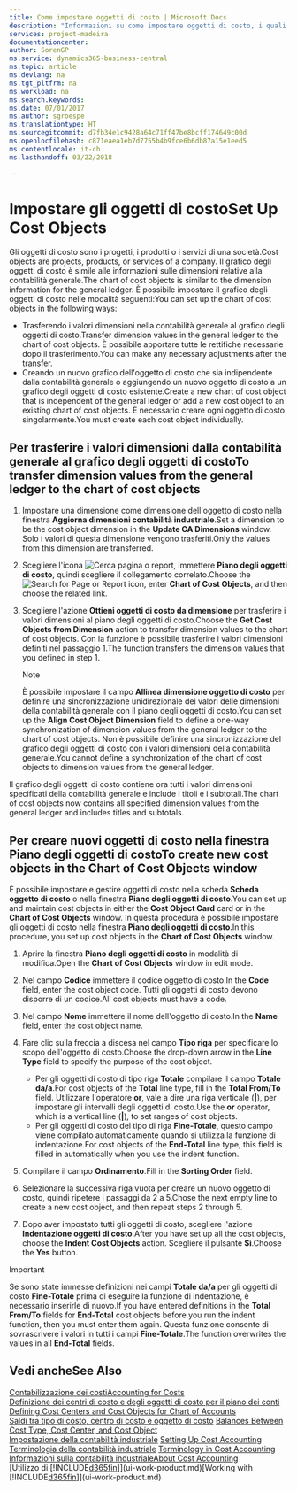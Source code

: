 ```yaml
---
title: Come impostare oggetti di costo | Microsoft Docs
description: "Informazioni su come impostare oggetti di costo, i quali sono simili alle dimensioni relative alla contabilità generale."
services: project-madeira
documentationcenter: 
author: SorenGP
ms.service: dynamics365-business-central
ms.topic: article
ms.devlang: na
ms.tgt_pltfrm: na
ms.workload: na
ms.search.keywords: 
ms.date: 07/01/2017
ms.author: sgroespe
ms.translationtype: HT
ms.sourcegitcommit: d7fb34e1c9428a64c71ff47be8bcff174649c00d
ms.openlocfilehash: c871eaea1eb7d7755b4b9fce6b6db87a15e1eed5
ms.contentlocale: it-ch
ms.lasthandoff: 03/22/2018

---
```

# <a name="set-up-cost-objects"></a><span data-ttu-id="72430-103">Impostare gli oggetti di costo</span><span class="sxs-lookup"><span data-stu-id="72430-103">Set Up Cost Objects</span></span>
<span data-ttu-id="72430-104">Gli oggetti di costo sono i progetti, i prodotti o i servizi di una società.</span><span class="sxs-lookup"><span data-stu-id="72430-104">Cost objects are projects, products, or services of a company.</span></span> <span data-ttu-id="72430-105">Il grafico degli oggetti di costo è simile alle informazioni sulle dimensioni relative alla contabilità generale.</span><span class="sxs-lookup"><span data-stu-id="72430-105">The chart of cost objects is similar to the dimension information for the general ledger.</span></span> <span data-ttu-id="72430-106">È possibile impostare il grafico degli oggetti di costo nelle modalità seguenti:</span><span class="sxs-lookup"><span data-stu-id="72430-106">You can set up the chart of cost objects in the following ways:</span></span>  

* <span data-ttu-id="72430-107">Trasferendo i valori dimensioni nella contabilità generale al grafico degli oggetti di costo.</span><span class="sxs-lookup"><span data-stu-id="72430-107">Transfer dimension values in the general ledger to the chart of cost objects.</span></span> <span data-ttu-id="72430-108">È possibile apportare tutte le rettifiche necessarie dopo il trasferimento.</span><span class="sxs-lookup"><span data-stu-id="72430-108">You can make any necessary adjustments after the transfer.</span></span>  
* <span data-ttu-id="72430-109">Creando un nuovo grafico dell'oggetto di costo che sia indipendente dalla contabilità generale o aggiungendo un nuovo oggetto di costo a un grafico degli oggetti di costo esistente.</span><span class="sxs-lookup"><span data-stu-id="72430-109">Create a new chart of cost object that is independent of the general ledger or add a new cost object to an existing chart of cost objects.</span></span> <span data-ttu-id="72430-110">È necessario creare ogni oggetto di costo singolarmente.</span><span class="sxs-lookup"><span data-stu-id="72430-110">You must create each cost object individually.</span></span>  

## <a name="to-transfer-dimension-values-from-the-general-ledger-to-the-chart-of-cost-objects"></a><span data-ttu-id="72430-111">Per trasferire i valori dimensioni dalla contabilità generale al grafico degli oggetti di costo</span><span class="sxs-lookup"><span data-stu-id="72430-111">To transfer dimension values from the general ledger to the chart of cost objects</span></span>  
1.  <span data-ttu-id="72430-112">Impostare una dimensione come dimensione dell'oggetto di costo nella finestra **Aggiorna dimensioni contabilità industriale**.</span><span class="sxs-lookup"><span data-stu-id="72430-112">Set a dimension to be the cost object dimension in the **Update CA Dimensions** window.</span></span> <span data-ttu-id="72430-113">Solo i valori di questa dimensione vengono trasferiti.</span><span class="sxs-lookup"><span data-stu-id="72430-113">Only the values from this dimension are transferred.</span></span>  
2.  <span data-ttu-id="72430-114">Scegliere l'icona ![Cerca pagina o report](media/ui-search/search_small.png "icona Cerca pagina o report"), immettere **Piano degli oggetti di costo**, quindi scegliere il collegamento correlato.</span><span class="sxs-lookup"><span data-stu-id="72430-114">Choose the ![Search for Page or Report](media/ui-search/search_small.png "Search for Page or Report icon") icon, enter **Chart of Cost Objects**, and then choose the related link.</span></span>  
3.  <span data-ttu-id="72430-115">Scegliere l'azione **Ottieni oggetti di costo da dimensione** per trasferire i valori dimensioni al piano degli oggetti di costo.</span><span class="sxs-lookup"><span data-stu-id="72430-115">Choose the **Get Cost Objects from Dimension** action to transfer dimension values to the chart of cost objects.</span></span> <span data-ttu-id="72430-116">Con la funzione è possibile trasferire i valori dimensioni definiti nel passaggio 1.</span><span class="sxs-lookup"><span data-stu-id="72430-116">The function transfers the dimension values that you defined in step 1.</span></span>  

    > [!NOTE]  
    >  <span data-ttu-id="72430-117">È possibile impostare il campo **Allinea dimensione oggetto di costo** per definire una sincronizzazione unidirezionale dei valori delle dimensioni della contabilità generale con il piano degli oggetti di costo.</span><span class="sxs-lookup"><span data-stu-id="72430-117">You can set up the **Align Cost Object Dimension**  field to define a one-way synchronization of dimension values from the general ledger to the chart of cost objects.</span></span> <span data-ttu-id="72430-118">Non è possibile definire una sincronizzazione del grafico degli oggetti di costo con i valori dimensioni della contabilità generale.</span><span class="sxs-lookup"><span data-stu-id="72430-118">You cannot define a synchronization of the chart of cost objects to dimension values from the general ledger.</span></span>  

<span data-ttu-id="72430-119">Il grafico degli oggetti di costo contiene ora tutti i valori dimensioni specificati della contabilità generale e include i titoli e i subtotali.</span><span class="sxs-lookup"><span data-stu-id="72430-119">The chart of cost objects now contains all specified dimension values from the general ledger and includes titles and subtotals.</span></span>  

## <a name="to-create-new-cost-objects-in-the-chart-of-cost-objects-window"></a><span data-ttu-id="72430-120">Per creare nuovi oggetti di costo nella finestra Piano degli oggetti di costo</span><span class="sxs-lookup"><span data-stu-id="72430-120">To create new cost objects in the Chart of Cost Objects window</span></span>  
<span data-ttu-id="72430-121">È possibile impostare e gestire oggetti di costo nella scheda **Scheda oggetto di costo** o nella finestra **Piano degli oggetti di costo**.</span><span class="sxs-lookup"><span data-stu-id="72430-121">You can set up and maintain cost objects in either the **Cost Object Card** card or in the **Chart of Cost Objects** window.</span></span> <span data-ttu-id="72430-122">In questa procedura è possibile impostare gli oggetti di costo nella finestra  **Piano degli oggetti di costo**.</span><span class="sxs-lookup"><span data-stu-id="72430-122">In this procedure, you set up cost objects in the **Chart of Cost Objects** window.</span></span>  

1.  <span data-ttu-id="72430-123">Aprire la finestra **Piano degli oggetti di costo** in modalità di modifica.</span><span class="sxs-lookup"><span data-stu-id="72430-123">Open the **Chart of Cost Objects** window in edit mode.</span></span>  
2.  <span data-ttu-id="72430-124">Nel campo  **Codice** immettere il codice oggetto di costo.</span><span class="sxs-lookup"><span data-stu-id="72430-124">In the **Code** field, enter the cost object code.</span></span> <span data-ttu-id="72430-125">Tutti gli oggetti di costo devono disporre di un codice.</span><span class="sxs-lookup"><span data-stu-id="72430-125">All cost objects must have a code.</span></span>  
3.  <span data-ttu-id="72430-126">Nel campo **Nome** immettere il nome dell'oggetto di costo.</span><span class="sxs-lookup"><span data-stu-id="72430-126">In the **Name** field, enter the cost object name.</span></span>  
4.  <span data-ttu-id="72430-127">Fare clic sulla freccia a discesa nel campo **Tipo riga** per specificare lo scopo dell'oggetto di costo.</span><span class="sxs-lookup"><span data-stu-id="72430-127">Choose the drop-down arrow in the **Line Type** field to specify the purpose of the cost object.</span></span>  

    * <span data-ttu-id="72430-128">Per gli oggetti di costo di tipo riga **Totale** compilare il campo **Totale da/a**.</span><span class="sxs-lookup"><span data-stu-id="72430-128">For cost objects of the **Total** line type, fill in the **Total From/To** field.</span></span> <span data-ttu-id="72430-129">Utilizzare l'operatore **or**, vale a dire una riga verticale (**&#124;**), per impostare gli intervalli degli oggetti di costo.</span><span class="sxs-lookup"><span data-stu-id="72430-129">Use the **or** operator, which is a vertical line (**&#124;**), to set ranges of cost objects.</span></span>  
    * <span data-ttu-id="72430-130">Per gli oggetti di costo del tipo di riga **Fine-Totale**, questo campo viene compilato automaticamente quando si utilizza la funzione di indentazione.</span><span class="sxs-lookup"><span data-stu-id="72430-130">For cost objects of the **End-Total** line type, this field is filled in automatically when you use  the indent function.</span></span>  
5.  <span data-ttu-id="72430-131">Compilare il campo **Ordinamento**.</span><span class="sxs-lookup"><span data-stu-id="72430-131">Fill in the **Sorting Order** field.</span></span>  
6.  <span data-ttu-id="72430-132">Selezionare la successiva riga vuota per creare un nuovo oggetto di costo, quindi ripetere i passaggi da 2 a 5.</span><span class="sxs-lookup"><span data-stu-id="72430-132">Chose the next empty line to create a new cost object, and then repeat steps 2 through 5.</span></span>  
7.  <span data-ttu-id="72430-133">Dopo aver impostato tutti gli oggetti di costo, scegliere l'azione **Indentazione oggetti di costo**.</span><span class="sxs-lookup"><span data-stu-id="72430-133">After you have set up all the cost objects, choose the **Indent Cost Objects** action.</span></span> <span data-ttu-id="72430-134">Scegliere il pulsante **Sì**.</span><span class="sxs-lookup"><span data-stu-id="72430-134">Choose the **Yes** button.</span></span>  

> [!IMPORTANT]  
>  <span data-ttu-id="72430-135">Se sono state immesse definizioni nei campi **Totale da/a** per gli oggetti di costo **Fine-Totale** prima di eseguire la funzione di indentazione, è necessario inserirle di nuovo.</span><span class="sxs-lookup"><span data-stu-id="72430-135">If you have entered definitions in the **Total From/To** fields for **End-Total** cost objects before you run the indent function, then you must enter them again.</span></span> <span data-ttu-id="72430-136">Questa funzione consente di sovrascrivere i valori in tutti i campi **Fine-Totale**.</span><span class="sxs-lookup"><span data-stu-id="72430-136">The function overwrites the values in all **End-Total** fields.</span></span>  

## <a name="see-also"></a><span data-ttu-id="72430-137">Vedi anche</span><span class="sxs-lookup"><span data-stu-id="72430-137">See Also</span></span>  
[<span data-ttu-id="72430-138">Contabilizzazione dei costi</span><span class="sxs-lookup"><span data-stu-id="72430-138">Accounting for Costs</span></span>](finance-manage-cost-accounting.md)  
<span data-ttu-id="72430-139">[Definizione dei centri di costo e degli oggetti di costo per il piano dei conti](finance-defining-cost-centers-and-cost-objects-for-chart-of-accounts.md) </span><span class="sxs-lookup"><span data-stu-id="72430-139">[Defining Cost Centers and Cost Objects for Chart of Accounts](finance-defining-cost-centers-and-cost-objects-for-chart-of-accounts.md) </span></span>  
<span data-ttu-id="72430-140">[Saldi tra tipo di costo, centro di costo e oggetto di costo](finance-balances-between-cost-type-cost-center-and-cost-object.md) </span><span class="sxs-lookup"><span data-stu-id="72430-140">[Balances Between Cost Type, Cost Center, and Cost Object](finance-balances-between-cost-type-cost-center-and-cost-object.md) </span></span>  
<span data-ttu-id="72430-141">[Impostazione della contabilità industriale](finance-set-up-cost-accounting.md) </span><span class="sxs-lookup"><span data-stu-id="72430-141">[Setting Up Cost Accounting](finance-set-up-cost-accounting.md) </span></span>  
<span data-ttu-id="72430-142">[Terminologia della contabilità industriale](finance-terminology-in-cost-accounting.md) </span><span class="sxs-lookup"><span data-stu-id="72430-142">[Terminology in Cost Accounting](finance-terminology-in-cost-accounting.md) </span></span>  
[<span data-ttu-id="72430-143">Informazioni sulla contabilità industriale</span><span class="sxs-lookup"><span data-stu-id="72430-143">About Cost Accounting</span></span>](finance-about-cost-accounting.md)  
<span data-ttu-id="72430-144">[Utilizzo di [!INCLUDE[d365fin](includes/d365fin_md.md)]](ui-work-product.md)</span><span class="sxs-lookup"><span data-stu-id="72430-144">[Working with [!INCLUDE[d365fin](includes/d365fin_md.md)]](ui-work-product.md)</span></span>

